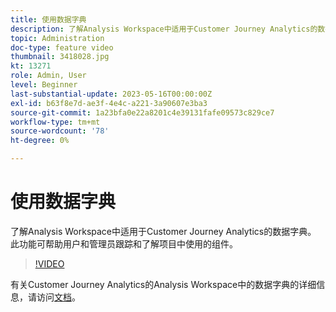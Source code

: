 ```yaml
---
title: 使用数据字典
description: 了解Analysis Workspace中适用于Customer Journey Analytics的数据字典。 此功能可帮助用户和管理员跟踪和了解项目中使用的组件。 
topic: Administration
doc-type: feature video
thumbnail: 3418028.jpg
kt: 13271
role: Admin, User
level: Beginner
last-substantial-update: 2023-05-16T00:00:00Z
exl-id: b63f8e7d-ae3f-4e4c-a221-3a90607e3ba3
source-git-commit: 1a23bfa0e22a8201c4e39131fafe09573c829ce7
workflow-type: tm+mt
source-wordcount: '78'
ht-degree: 0%

---
```


# 使用数据字典

了解Analysis Workspace中适用于Customer Journey Analytics的数据字典。 此功能可帮助用户和管理员跟踪和了解项目中使用的组件。 

>[!VIDEO](https://video.tv.adobe.com/v/3418028/?quality=12&learn=on)

有关Customer Journey Analytics的Analysis Workspace中的数据字典的详细信息，请访问[文档](https://experienceleague.adobe.com/docs/analytics-platform/using/cja-components/data-dictionary/data-dictionary-overview.html)。
